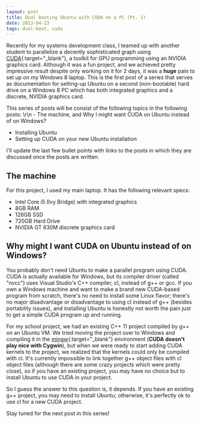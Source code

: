 ```yaml
---
layout: post
title: Dual booting Ubuntu with CUDA on a PC (Pt. 1)
date: 2013-04-23
tags: dual-boot, cuda
---
```


Recently for my systems development class, I teamed up with another student to parallelize a decently sophisticated graph using [CUDA](http://www.nvidia.com/object/cuda_home_new.html){:target="_blank"}, a toolkit for GPU programming using an NVIDIA graphics card. Although it was a fun project, and we achieved pretty impressive result despite only working on it for 2 days, it was a <b>huge</b> pain to set up on my Windows 8 laptop. This is the first post of a series that serves as documentation for setting-up Ubuntu on a second (non-bootable) hard drive on a Windows 8 PC which has both integrated graphics and a discrete, NVIDIA graphics card.

<!--more-->

This series of posts will be consist of the following topics in the following posts: \r\n - The machine, and Why I might want CUDA on Ubuntu instead of on Windows?
 - Installing Ubuntu
 - Setting up CUDA on your new Ubuntu installation

I'll update the last few bullet points with links to the posts in which they are discussed once the posts are written.

## The machine

For this project, I used my main laptop. It has the following relevant specs:
 - Intel Core i5 (Ivy Bridge) with integrated graphics
 - 8GB RAM
 - 128GB SSD
 - 720GB Hard Drive
 - NVIDIA GT 630M discrete graphics card

## Why might I want CUDA on Ubuntu instead of on Windows?

You probably don't need Ubuntu to make a parallel program using CUDA. CUDA is actually available for Windows, but its compiler driver (called "nvcc") uses Visual Studio's C++ compiler, cl, instead of g++ or gcc. If you own a Windows machine and want to make a brand new CUDA-based program from scratch, there's no need to install some Linux flavor; there's no major disadvantage or disadvantage to using cl instead of g++ (besides portability issues), and installing Ubuntu is honestly not worth the pain just to get a simple CUDA program up and running.

For my school project, we had an existing C++ 11 project compiled by g++ on an Ubuntu VM. We tried moving the project over to Windows and compiling it in the [mingw](http://mingw.org/){:target="_blank"} environment (<b>CUDA doesn't play nice with Cygwin</b>), but when we were ready to start adding CUDA kernels to the project, we realized that the kernels could only be compiled with cl. It's currently impossible to link together g++ object files with cl object files (although there are some crazy projects which were pretty close), so if you have an existing project, you may have no choice but to install Ubuntu to use CUDA in your project.

So I guess the answer to this question is, it depends. If you have an existing g++ project, you may need to install Ubuntu; otherwise, it's perfectly ok to use cl for a new CUDA project.

Stay tuned for the next post in this series!